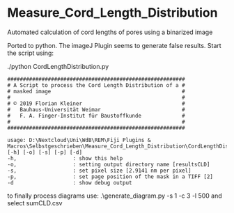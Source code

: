 # Measure_Cord_Length_Distribution
Automated calculation of cord lengths of pores using a binarized image

Ported to python. The imageJ Plugin seems to generate false results. Start the script using: 

./python CordLengthDistribution.py

```
#########################################################
# A Script to process the Cord Length Distribution of a #
# masked image                                          #
#                                                       #
# © 2019 Florian Kleiner                                #
#   Bauhaus-Universität Weimar                          #
#   F. A. Finger-Institut für Baustoffkunde             #
#                                                       #
#########################################################

usage: D:\Nextcloud\Uni\WdB\REM\Fiji Plugins & Macros\Selbstgeschrieben\Measure_Cord_Length_Distribution\CordLengthDistribution.py [-h] [-o] [-s] [-p] [-d]
-h,                  : show this help
-o,                  : setting output directory name [resultsCLD]
-s,                  : set pixel size [2.9141 nm per pixel]
-p,                  : set page position of the mask in a TIFF [2]
-d                   : show debug output
```


to finally process diagrams use: .\generate_diagram.py -s 1 -c 3 -l 500
and select sumCLD.csv